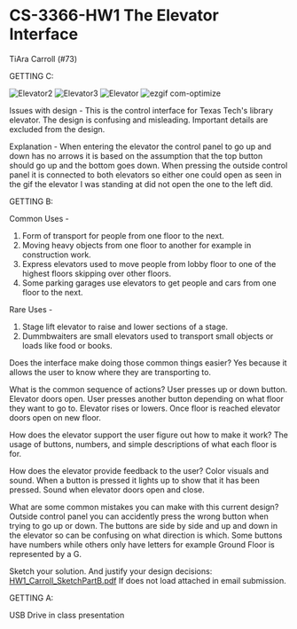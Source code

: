 # CS-3366-HW1 The Elevator Interface
TiAra Carroll (#73)

GETTING C:

![Elevator2](https://user-images.githubusercontent.com/36643475/65015526-6f6d7480-d8e7-11e9-9bab-03b23e18dada.jpg)
![Elevator3](https://user-images.githubusercontent.com/36643475/65015591-91ff8d80-d8e7-11e9-8428-1b708ff76acb.jpg)
![Elevator](https://user-images.githubusercontent.com/36643475/65015599-96c44180-d8e7-11e9-9db4-2a5c61935e5e.jpg)
![ezgif com-optimize](https://user-images.githubusercontent.com/36643475/65015868-6af58b80-d8e8-11e9-909f-2cd7e8d3c70c.gif)



Issues with design - 
This is the control interface for Texas Tech's library elevator. The design is confusing and misleading. Important details are excluded from the design.

Explanation - 
When entering the elevator the control panel to go up and down has no arrows it is based on the assumption that the top button should go up and the bottom goes down. When pressing the outside control panel it is connected to both elevators so either one could open as seen in the gif the elevator I was standing at did not open the one to the left did.

GETTING B:

Common Uses - 
1) Form of transport for people from one floor to the next.
2) Moving heavy objects from one floor to another for example in construction work.
3) Express elevators used to move people from lobby floor to one of the highest floors skipping over other floors.
4) Some parking garages use elevators to get people and cars from one floor to the next.

Rare Uses - 
1) Stage lift elevator to raise and lower sections of a stage.
2) Dummbwaiters are small elevators used to transport small objects or loads like food or books.

Does the interface make doing those common things easier?
Yes because it allows the user to know where they are transporting to.

What is the common sequence of actions?
User presses up or down button. Elevator doors open. User presses another button depending on what floor they want to go to. Elevator rises or lowers. Once floor is reached elevator doors open on new floor. 

How does the elevator support the user figure out how to make it work?
The usage of buttons, numbers, and simple descriptions of what each floor is for.

How does the elevator provide feedback to the user?
Color visuals and sound. When a button is pressed it lights up to show that it has been pressed. Sound when elevator doors open and close. 

What are some common mistakes you can make with this current design?
Outside control panel you can accidently press the wrong button when trying to go up or down.
The buttons are side by side and up and down in the elevator so can be confusing on what direction is which.
Some buttons have numbers while others only have letters for example Ground Floor is represented by a G.

Sketch your solution. And justify your design decisions:
[HW1_Carroll_SketchPartB.pdf](https://github.com/tiara28307/CS-3366-HW1/files/3654173/HW1_Carroll_SketchPartB.pdf)
If does not load attached in email submission.


GETTING A:

USB Drive in class presentation
